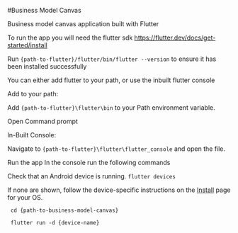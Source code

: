 #Business Model Canvas

Business model canvas application built with Flutter

To run the app you will need the flutter sdk
https://flutter.dev/docs/get-started/install

Run `{path-to-flutter}/flutter/bin/flutter --version` to ensure it has been installed successfully

You can either add flutter to your path, or use the inbuilt flutter console

Add to your path:

Add `{path-to-flutter}\flutter\bin` to your Path environment variable.

Open Command prompt

In-Built Console:

Navigate to `{path-to-flutter}\flutter\flutter_console` and open the file.

Run the app
In the console run the following commands


Check that an Android device is running.  `flutter devices`

If none are shown, follow the device-specific instructions on the [Install](https://flutter.dev/docs/get-started/install) page for your OS.

     cd {path-to-business-model-canvas}

     flutter run -d {device-name}
